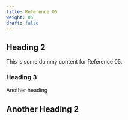 ```yaml
---
title: Reference 05
weight: 05
draft: false
---
```


## Heading 2

This is some dummy content for Reference 05.

### Heading 3

Another heading

## Another Heading 2

